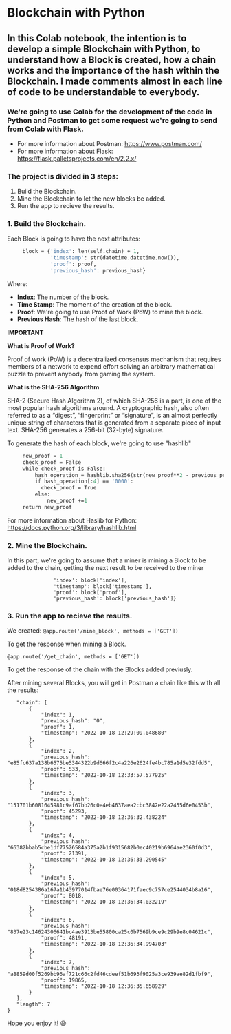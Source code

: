 # Blockchain with Python

## In this Colab notebook, the intention is to develop a simple Blockchain with Python, to understand how a Block is created, how a chain works and the importance of the hash within the Blockchain. I made comments almost in each line of code to be understandable to everybody. 

### We're going to use Colab for the development of the code in Python and Postman to get some request we're going to send from Colab with Flask. 

- For more information about Postman: https://www.postman.com/
- For more information about Flask: https://flask.palletsprojects.com/en/2.2.x/

### The project is divided in 3 steps: 

1. Build the Blockchain.
2. Mine the Blockchain to let the new blocks be added.
3. Run the app to recieve the results. 

### 1. Build the Blockchain.

Each Block is going to have the next attributes: 

 ```def create_block(self, proof, previous_hash):             
      block = {'index': len(self.chain) + 1,
               'timestamp': str(datetime.datetime.now()), 
               'proof': proof,
               'previous_hash': previous_hash} 
 ```

Where:

- **Index**: The number of the block.
- **Time Stamp**: The moment of the creation of the block. 
- **Proof**: We're going to use Proof of Work (PoW) to mine the block.
- **Previous Hash**: The hash of the last block. 

**IMPORTANT**

**What is Proof of Work?** 

Proof of work (PoW) is a decentralized consensus mechanism that requires members of a network to expend effort solving an arbitrary mathematical puzzle to prevent anybody from gaming the system.


**What is the SHA-256 Algorithm**

SHA-2 (Secure Hash Algorithm 2), of which SHA-256 is a part, is one of the most popular hash algorithms around. A cryptographic hash, also often referred to as a “digest”, “fingerprint” or “signature”, is an almost perfectly unique string of characters that is generated from a separate piece of input text. SHA-256 generates a 256-bit (32-byte) signature.

To generate the hash of each block, we're going to use "hashlib"


 ```def proof_of_work(self, previous_proof):
      new_proof = 1                                        
      check_proof = False                                   
      while check_proof is False:
          hash_operation = hashlib.sha256(str(new_proof**2 - previous_proof**2).encode()).hexdigest()
          if hash_operation[:4] == '0000':                 
            check_proof = True
          else:
              new_proof +=1
      return new_proof

 ```
For more information about Haslib for Python: https://docs.python.org/3/library/hashlib.html

### 2. Mine the Blockchain.

In this part, we're going to assume that a miner is mining a Block to be added to the chain, getting the next result to be received to the miner

 ```response = {'message': 'You just have mined succesfully a block!',   #--> Message to the miner after mined a block
                'index': block['index'],
                'timestamp': block['timestamp'],
                'proof': block['proof'],
                'previous_hash': block['previous_hash']}
 
 ```
                
### 3. Run the app to recieve the results.

We created: 
 ```@app.route('/mine_block', methods = ['GET']) ```

To get the response when mining a Block.

 ```@app.route('/get_chain', methods = ['GET']) ```

To get the response of the chain with the Blocks added previusly. 

After mining several Blocks, you will get in Postman a chain like this with all the results:

 ```{
    "chain": [
        {
            "index": 1,
            "previous_hash": "0",
            "proof": 1,
            "timestamp": "2022-10-18 12:29:09.048680"
        },
        {
            "index": 2,
            "previous_hash": "e85fc637a138b6575be5344322b9d666f2c4a226e2624fe4bc785a1d5e32fdd5",
            "proof": 533,
            "timestamp": "2022-10-18 12:33:57.577925"
        },
        {
            "index": 3,
            "previous_hash": "151701b6081645981c9af67bb26c0e4eb4637aea2cbc3842e22a2455d6e0453b",
            "proof": 45293,
            "timestamp": "2022-10-18 12:36:32.438224"
        },
        {
            "index": 4,
            "previous_hash": "66382bbab5cbe1df77526584a375a2b1f9315682b0ec40219b6964ae2360f0d3",
            "proof": 21391,
            "timestamp": "2022-10-18 12:36:33.290545"
        },
        {
            "index": 5,
            "previous_hash": "018d8254386a167a1b43977014fbae76e00364171faec9c757ce2544034b8a16",
            "proof": 8018,
            "timestamp": "2022-10-18 12:36:34.032219"
        },
        {
            "index": 6,
            "previous_hash": "837e23c14624306641bc4ae3913be55800ca25c0b7569b9ce9c29b9e8c04621c",
            "proof": 48191,
            "timestamp": "2022-10-18 12:36:34.994703"
        },
        {
            "index": 7,
            "previous_hash": "a8859d00f5269bb96af721c66c2fd46cdeef51b693f9025a3ce939ae82d1fbf9",
            "proof": 19865,
            "timestamp": "2022-10-18 12:36:35.658929"
        }
    ],
    "length": 7
}
```

Hope you enjoy it! 😃
